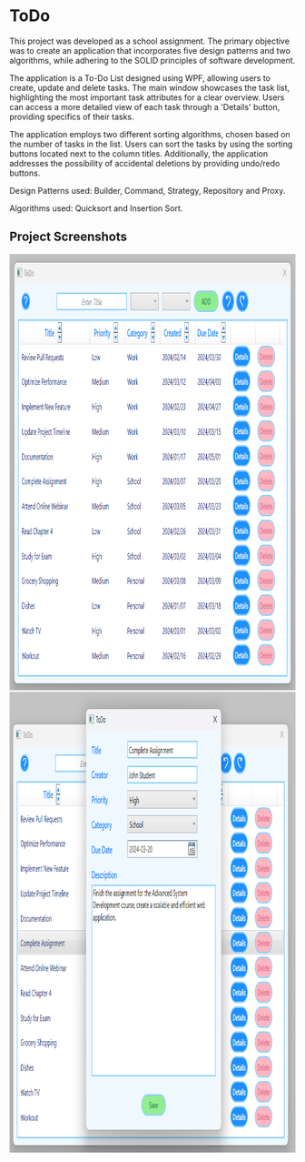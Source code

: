 # ToDo

This project was developed as a school assignment. The primary objective was to create an application that incorporates five design patterns and two algorithms, while adhering to the SOLID principles of software development.

The application is a To-Do List designed using WPF, allowing users to create, update and delete tasks. The main window showcases the task list, highlighting the most important task attributes for a clear overview. Users can access a more detailed view of each task through a 'Details' button, providing specifics of their tasks. 

The application employs two different sorting algorithms, chosen based on the number of tasks in the list. Users can sort the tasks by using the sorting buttons located next to the column titles. Additionally, the application addresses the possibility of accidental deletions by providing undo/redo buttons.

Design Patterns used: Builder, Command, Strategy, Repository and Proxy.

Algorithms used: Quicksort and Insertion Sort.
 



 


## Project Screenshots
<img src="https://github.com/Ackerblad/ToDo/blob/master/Screenshots%20for%20ReadMe/MainWindow.png" alt="project-screenshot" width="1016" height="767/">
<img src="https://github.com/Ackerblad/ToDo/blob/master/Screenshots%20for%20ReadMe/Details.png" alt="project-screenshot" width="1022" height="810/">


